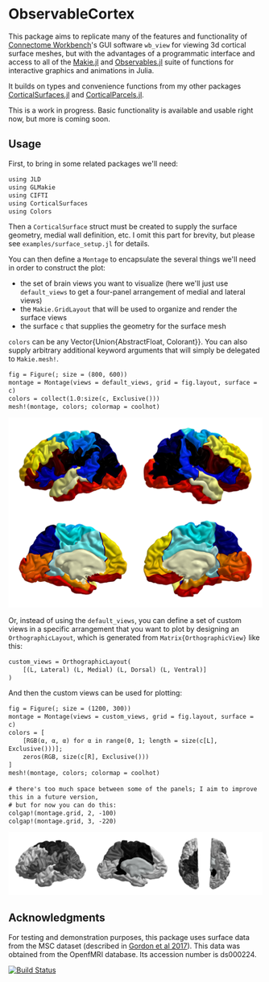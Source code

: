 # ObservableCortex
This package aims to replicate many of the features and functionality of [Connectome Workbench](https://humanconnectome.org/software/connectome-workbench)'s GUI software `wb_view` for viewing 3d cortical surface meshes, but with the advantages of a programmatic interface and access to all of the [Makie.jl](https://docs.makie.org/stable/) and [Observables.jl](https://juliagizmos.github.io/Observables.jl/stable/) suite of functions for interactive graphics and animations in Julia.

It builds on types and convenience functions from my other packages [CorticalSurfaces.jl](https://github.com/myersm0/CorticalSurfaces.jl) and [CorticalParcels.jl](https://github.com/myersm0/CorticalParcels.jl).

This is a work in progress. Basic functionality is available and usable right now, but more is coming soon.

## Usage
First, to bring in some related packages we'll need:
```
using JLD
using GLMakie
using CIFTI
using CorticalSurfaces
using Colors
```

Then a `CorticalSurface` struct must be created to supply the surface geometry, medial wall definition, etc. I omit this part for brevity, but please see `examples/surface_setup.jl` for details.

You can then define a `Montage` to encapsulate the several things we'll need in order to construct the plot:
- the set of brain views you want to visualize (here we'll just use `default_views` to get a four-panel arrangement of medial and lateral views)
- the `Makie.GridLayout` that will be used to organize and render the surface views
- the surface `c` that supplies the geometry for the surface mesh

`colors` can be any Vector{Union{AbstractFloat, Colorant}}. You can also supply arbitrary additional keyword arguments that will simply be delegated to `Makie.mesh!`.
```
fig = Figure(; size = (800, 600))
montage = Montage(views = default_views, grid = fig.layout, surface = c)
colors = collect(1.0:size(c, Exclusive()))
mesh!(montage, colors; colormap = coolhot)
```
![demo1](https://github.com/myersm0/ObservableCortex.jl/blob/main/examples/demo1.png)

Or, instead of using the `default_views`, you can define a set of custom views in a specific arrangement that you want to plot by designing an `OrthographicLayout`, which is generated from `Matrix{OrthographicView}` like this:
```
custom_views = OrthographicLayout(
	[(L, Lateral) (L, Medial) (L, Dorsal) (L, Ventral)]
)
```

And then the custom views can be used for plotting:
```
fig = Figure(; size = (1200, 300))
montage = Montage(views = custom_views, grid = fig.layout, surface = c)
colors = [
	[RGB(α, α, α) for α in range(0, 1; length = size(c[L], Exclusive()))];
	zeros(RGB, size(c[R], Exclusive()))
]
mesh!(montage, colors; colormap = coolhot)

# there's too much space between some of the panels; I aim to improve this in a future version,
# but for now you can do this:
colgap!(montage.grid, 2, -100)
colgap!(montage.grid, 3, -220)
```
![demo3](https://github.com/myersm0/ObservableCortex.jl/blob/main/examples/demo3.png)

## Acknowledgments
For testing and demonstration purposes, this package uses surface data from the MSC dataset (described in [Gordon et al 2017](https://www.cell.com/neuron/fulltext/S0896-6273(17)30613-X)). This data was obtained from the OpenfMRI database. Its accession number is ds000224.

[![Build Status](https://github.com/myersm0/ObservableCortex.jl/actions/workflows/CI.yml/badge.svg?branch=main)](https://github.com/myersm0/ObservableCortex.jl/actions/workflows/CI.yml?query=branch%3Amain)

